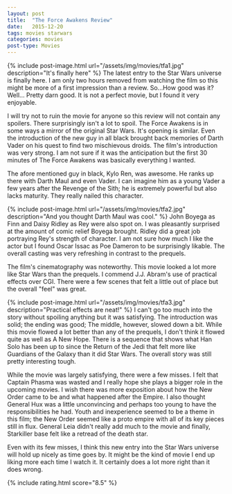```yaml
---
layout: post
title:  "The Force Awakens Review"
date:   2015-12-20
tags: movies starwars
categories: movies
post-type: Movies
---
```

{% include post-image.html url="/assets/img/movies/tfa1.jpg" description="It's finally here" %}
The latest entry to the Star Wars universe is finally here. I am only two hours removed from watching the film so this might be more of a first impression than a review. So...How good was it? Well... Pretty darn good. It is not a perfect movie, but I found it very enjoyable.

I will try not to ruin the movie for anyone so this review will not contain any spoilers. There surprisingly isn't a lot to spoil. The Force Awakens is in some ways a mirror of the original Star Wars. It's opening is similar. Even the introduction of the new guy in all black brought back memories of Darth Vader on his quest to find two mischievous droids. The film's introduction was very strong. I am not sure if it was the anticipation but the first 30 minutes of The Force Awakens was basically everything I wanted.

The afore mentioned guy in black, Kylo Ren, was awesome. He ranks up there with Darth Maul and even Vader. I can imagine him as a young Vader a few years after the Revenge of the Sith; he is extremely powerful but also lacks maturity. They really nailed this character.

{% include post-image.html url="/assets/img/movies/tfa2.jpg" description="And you thought Darth Maul was cool." %}
John Boyega as Finn and Daisy Ridley as Rey were also spot on. I was pleasantly surprised at the amount of comic relief Boyega brought. Ridley did a great job portraying Rey's strength of character. I am not sure how much I like the actor but I found Oscar Issac as Poe Dameron to be surprisingly likable. The overall casting was very refreshing in contrast to the prequels.

The film's cinematography was noteworthy. This movie looked a lot more like Star Wars than the prequels. I commend J.J. Abram's use of practical effects over CGI. There were a few scenes that felt a little out of place but the overall "feel" was great.

{% include post-image.html url="/assets/img/movies/tfa3.jpg" description="Practical effects are neat!" %}
I can't go too much into the story without spoiling anything but it was satisfying. The introduction was solid; the ending was good; The middle, however, slowed down a bit. While this movie flowed a lot better than any of the prequels, I don't think it flowed quite as well as A New Hope. There is a sequence that shows what Han Solo has been up to since the Return of the Jedi that felt more like Guardians of the Galaxy than it did Star Wars. The overall story was still pretty interesting tough.

While the movie was largely satisfying, there were a few misses. I felt that Captain Phasma was wasted and I really hope she plays a bigger role in the upcoming movies. I wish there was more exposition about how the New Order came to be and what happened after the Empire. I also thought General Hux was a little unconvincing and perhaps too young to have the responsibilities he had. Youth and inexperience seemed to be a theme in this film; the New Order seemed like a proto empire with all of its key pieces still in flux. General Leia didn't really add much to the movie and finally, Starkiller base felt like a retread of the death star.

Even with its few misses, I think this new entry into the Star Wars universe will hold up nicely as time goes by. It might be the kind of movie I end up liking more each time I watch it. It certainly does a lot more right than it does wrong.



{% include rating.html score="8.5" %}
